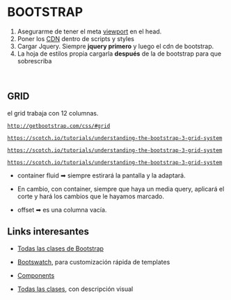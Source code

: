 <h1>BOOTSTRAP</h1>


1. Asegurarme de tener el meta <a href="https://www.w3schools.com/css/css_rwd_viewport.asp">viewport</a> en el head.
2. Poner los <a href="https://www.bootstrapcdn.com/">CDN</a> dentro de scripts y styles
3. Cargar Jquery. Siempre **jquery primero** y luego el cdn de bootstrap.
4. La hoja de estilos propia cargarla **después** de la de bootstrap para que sobrescriba

</br>


<h2>GRID</h2>


el grid trabaja con 12 columnas.

[`http://getbootstrap.com/css/#grid`](http://getbootstrap.com/css/#grid)

[`https://scotch.io/tutorials/understanding-the-bootstrap-3-grid-system`](https://scotch.io/tutorials/understanding-the-bootstrap-3-grid-system)

[`https://scotch.io/tutorials/understanding-the-bootstrap-3-grid-system`](http://getbootstrap.com/examples/grid/)

[`https://scotch.io/tutorials/understanding-the-bootstrap-3-grid-system`](https://codepen.io/SitePoint/full/dPbaXo)



- container fluid ➡ siempre estirará la pantalla y la adaptará. 

- En cambio, con container, siempre que haya un media query, aplicará el corte y hará los cambios que le hayamos marcado.

- offset ➡ es una columna vacía.


##

<h2>Links interesantes</h2>

- <a href="https://www.w3schools.com/bootstrap/bootstrap_ref_all_classes.asp">Todas las clases de Bootstrap</a>

- <a href="https://bootswatch.com/">Bootswatch</a>, para customización rápida de templates

- <a href="https://getbootstrap.com/docs/4.0/components/alerts/">Components</a>

- <a href="https://bootstrapcreative.com/resources/bootstrap-3-css-classes-index/">Todas las clases</a>, con descripción visual
